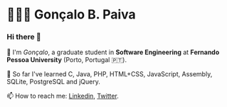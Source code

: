 
# 👨🏽‍💻 Gonçalo B. Paiva

### Hi there 👋

🔭 I'm *Gonçalo*, a graduate student in **Software Engineering** at **Fernando Pessoa University** (Porto, Portugal 🇵🇹).

🌱 So far I've learned C, Java, PHP, HTML+CSS, JavaScript, Assembly, SQLite, PostgreSQL and jQuery.

📫 How to reach me: [Linkedin](https://www.linkedin.com/in/goncalopaiva00/), [Twitter](https://www.twitter.com/goncalopaiva10/).



<!--
**goncalopaiva/goncalopaiva** is a ✨ _special_ ✨ repository because its `README.md` (this file) appears on your GitHub profile.

Here are some ideas to get you started:

- 🔭 I’m currently working on ...
- 🌱 I’m currently learning ...
- 👯 I’m looking to collaborate on ...
- 🤔 I’m looking for help with ...
- 💬 Ask me about ...
- 📫 How to reach me: ...
- 😄 Pronouns: ...
- ⚡ Fun fact: ...
-->


